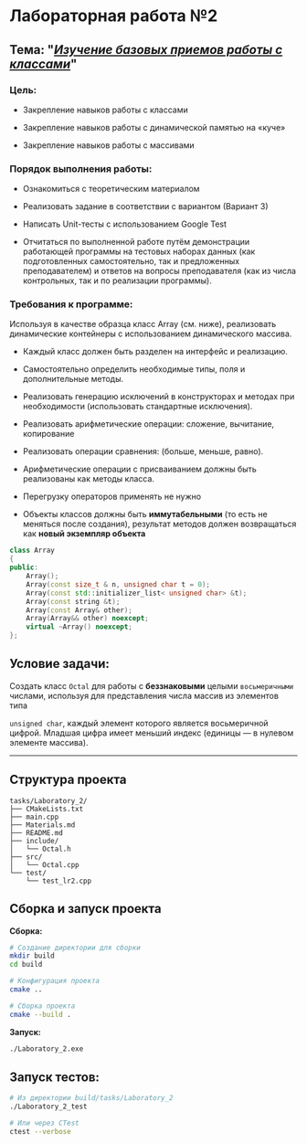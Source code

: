 # Лабораторная работа №2

## Тема: "***<u>Изучение базовых приемов работы с классами</u>***"

### Цель:

- Закрепление навыков работы с классами

- Закрепление навыков работы с динамической памятью на «куче» 

- Закрепление навыков работы с массивами

### Порядок выполнения работы:

- Ознакомиться с теоретическим материалом

- Реализовать задание в соответствии с вариантом (Вариант 3)

- Написать Unit-тесты с использованием Google Test

- Отчитаться по выполненной работе путём демонстрации работающей программы на тестовых наборах данных (как подготовленных самостоятельно, так и предложенных преподавателем) и ответов на вопросы преподавателя (как из числа контрольных, так и по реализации программы).

### Требования к программе:

Используя в качестве образца класс Array (см. ниже), реализовать динамические контейнеры с использованием динамического массива.

- Каждый класс должен быть разделен на интерфейс и реализацию. 

- Самостоятельно определить необходимые типы, поля и дополнительные методы. 

- Реализовать генерацию исключений в конструкторах и методах при необходимости (использовать стандартные исключения). 

- Реализовать арифметические операции: сложение, вычитание, копирование 

- Реализовать операции сравнения: (больше, меньше, равно). 

- Арифметические операции с присваиванием должны быть реализованы как методы класса. 

- Перегрузку операторов применять не нужно 

- Объекты классов должны быть **иммутабельными** (то есть не меняться после создания), результат методов должен возвращаться как **новый экземпляр объекта**

```cpp
class Array 
{          
public: 
    Array(); 
    Array(const size_t & n, unsigned char t = 0); 
    Array(const std::initializer_list< unsigned char> &t); 
    Array(const string &t); 
    Array(const Array& other); 
    Array(Array&& other) noexcept;               
    virtual ~Array() noexcept; 
}; 
```

## Условие задачи:

Создать класс `Octal` для работы с **беззнаковыми** целыми `восьмеричными` числами, используя для представления числа массив из элементов типа

`unsigned char`, каждый элемент которого является восьмеричной цифрой. Младшая цифра имеет меньший индекс (единицы — в нулевом элементе массива).

---

## Структура проекта

```
tasks/Laboratory_2/
├── CMakeLists.txt
├── main.cpp
├── Materials.md
├── README.md
├── include/
│   └── Octal.h
├── src/
│   └── Octal.cpp
└── test/
    └── test_lr2.cpp
```

## Сборка и запуск проекта

**Сборка:**

```bash
# Создание директории для сборки
mkdir build
cd build

# Конфигурация проекта
cmake ..

# Сборка проекта
cmake --build .
```

**Запуск:**

```bash
./Laboratory_2.exe
```

## Запуск тестов:

```bash
# Из директории build/tasks/Laboratory_2
./Laboratory_2_test

# Или через CTest
ctest --verbose
```
